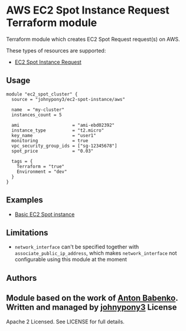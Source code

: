 AWS EC2 Spot Instance Request Terraform module
=================================

Terraform module which creates EC2 Spot Request request(s) on AWS.

These types of resources are supported:

* [EC2 Spot Instance Request](https://www.terraform.io/docs/providers/aws/r/spot_instance_request.html)

Usage
-----

```hcl
module "ec2_spot_cluster" {
  source = "johnypony3/ec2-spot-instance/aws"

  name  = "my-cluster"
  instances_count = 5

  ami                    = "ami-ebd02392"
  instance_type          = "t2.micro"
  key_name               = "user1"
  monitoring             = true
  vpc_security_group_ids = ["sg-12345678"]
  spot_price             = "0.03"

  tags = {
    Terraform = "true"
    Environment = "dev"
  }
}
```

Examples
--------

* [Basic EC2 Spot instance](https://github.com/johnypony3/terraform-aws-ec2-spot-instance/tree/master/examples/spot)

Limitations
-----------

* `network_interface` can't be specified together with `associate_public_ip_address`, which makes `network_interface`
  not configurable using this module at the moment

Authors
-------

Module based on the work of [Anton Babenko](https://github.com/antonbabenko).
Written and managed by [johnypony3](https://github.com/johnypony3)
License
-------

Apache 2 Licensed. See LICENSE for full details.
